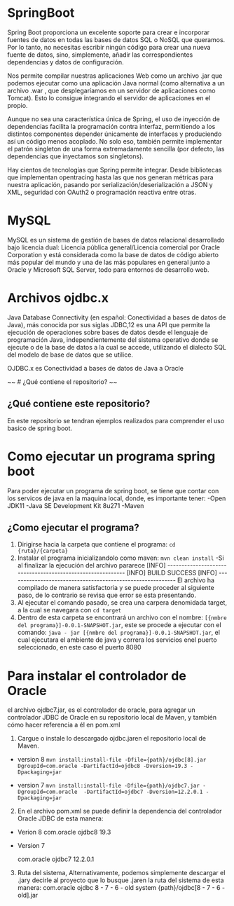 # SpringBoot

Spring Boot proporciona un excelente soporte para crear e incorporar fuentes de datos en todas las bases de datos SQL o NoSQL que queramos. Por lo tanto, no necesitas escribir ningún código para crear una nueva fuente de datos, sino, simplemente, añadir las correspondientes dependencias y datos de configuración.

Nos permite compilar nuestras aplicaciones Web como un archivo .jar que podemos ejecutar como una aplicación Java normal (como alternativa a un archivo .war , que desplegaríamos en un servidor de aplicaciones como Tomcat). Esto lo consigue integrando el servidor de aplicaciones en el propio.

Aunque no sea una característica única de Spring, el uso de inyección de dependencias facilita la programación contra interfaz, permitiendo a los distintos componentes depender únicamente de interfaces y produciendo así un código menos acoplado. No solo eso, también permite implementar el patrón singleton de una forma extremadamente sencilla (por defecto, las dependencias que inyectamos son singletons).

Hay cientos de tecnologías que Spring permite integrar. Desde bibliotecas que implementan opentracing hasta las que nos generan métricas para nuestra aplicación, pasando por serialización/deserialización a JSON y XML, seguridad con OAuth2 o programación reactiva entre otras.

# MySQL

MySQL es un sistema de gestión de bases de datos relacional desarrollado bajo licencia dual: Licencia pública general/Licencia comercial por Oracle Corporation y está considerada como la base de datos de código abierto más popular del mundo y una de las más populares en general junto a Oracle y Microsoft SQL Server, todo para entornos de desarrollo web.

# Archivos ojdbc.x

Java Database Connectivity (en español: Conectividad a bases de datos de Java), más conocida por sus siglas JDBC,1​2​ es una API que permite la ejecución de operaciones sobre bases de datos desde el lenguaje de programación Java, independientemente del sistema operativo donde se ejecute o de la base de datos a la cual se accede, utilizando el dialecto SQL del modelo de base de datos que se utilice.

OJDBC.x es Conectividad a bases de datos de Java a Oracle

~~ # ¿Qué contiene el repositorio? ~~

## ¿Qué contiene este repositorio?
En este repositorio se tendran ejemplos realizados para comprender el uso basico de spring boot.

# Como ejecutar un programa spring boot
Para poder ejecutar un programa de spring boot, se tiene que contar con los servicos de java en la maquina local, donde, es importante tener:
    -Open JDK11
    -Java SE Development Kit 8u271
    -Maven

## ¿Como ejecutar el programa?
1. Dirigirse hacia la carpeta que contiene el programa: `cd {ruta}/{carpeta}`
2. Instalar el programa inicializandolo como maven: `mvn clean install`
    -Si al finalizar la ejecución del archivo pararece
        [INFO] -----------------------------------------------------------
        [INFO] BUILD SUCCESS
        [INFO] -----------------------------------------------------------
    El archivo ha compilado de manera satisfactoria y se puede proceder al siguiente paso, de lo contrario se revisa que error se esta presentando.
3. Al ejecutar el comando pasado, se crea una carpera denomidada target, a la cual se navegara con `cd target`
4. Dentro de esta carpeta se encontrará un archivo con el nombre: `[{nmbre del programa}]-0.0.1-SNAPSHOT.jar`, este se procede a ejecutar con el comando: `java - jar [{nmbre del programa}]-0.0.1-SNAPSHOT.jar`, el cual ejecutara el ambiente de java y correra los servicios enel puerto seleccionado, en este caso el puerto 8080


# Para instalar el controlador de Oracle
el archivo ojdbc7.jar, es el controlador de oracle, para agregar un controlador JDBC de Oracle en su repositorio local de Maven, y también cómo hacer referencia a él en pom.xml

1. Cargue o instale lo descargado ojdbc.jaren el repositorio local de Maven.
- version 8
`mvn install:install-file -Dfile={path}/ojdbc[8].jar DgroupId=com.oracle -DartifactId=ojdbc8 -Dversion=19.3 -Dpackaging=jar`

- version 7
`mvn install:install-file -Dfile={path}/ojdbc7.jar -DgroupId=com.oracle  -DartifactId=ojdbc7 -Dversion=12.2.0.1 -Dpackaging=jar`

2. En el archivo pom.xml se puede definir la dependencia del controlador Oracle JDBC de esta manera:
- Verion 8
    <dependency>
        <groupId>com.oracle</groupId>
        <artifactId>ojdbc8</artifactId>
        <version>19.3</version>
    </dependency>

- Version 7
    <!-- ojdbc7.jar -->
    <dependency>
        <groupId>com.oracle</groupId>
        <artifactId>ojdbc7</artifactId>
        <version>12.2.0.1</version>
    </dependency>

3. Ruta del sistema, Alternativamente, podemos simplemente descargar el .jary decirle al proyecto que lo busque .jaren la ruta del sistema de esta manera:
    <dependency>
        <groupId>com.oracle</groupId>
        <artifactId>ojdbc</artifactId>
        <version>8 - 7 - 6 - old</version>
        <scope>system</scope>
        <systemPath>{path}/ojdbc[8 - 7 - 6 - old].jar</systemPath>
    </dependency>

    
